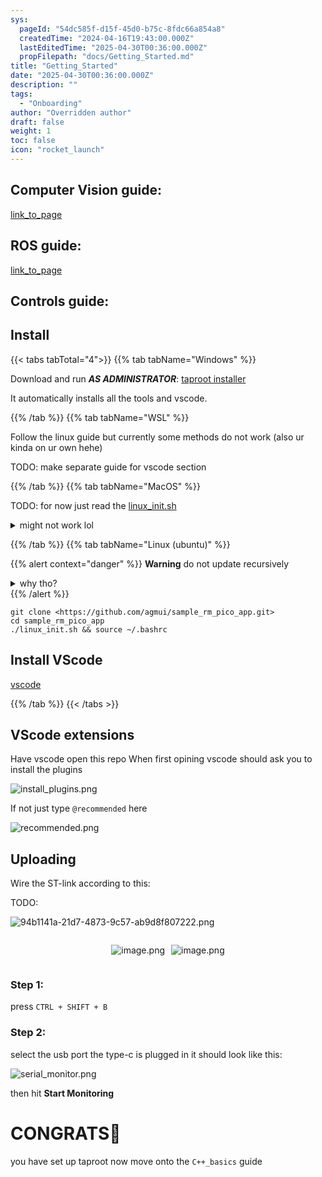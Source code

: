```yaml
---
sys:
  pageId: "54dc585f-d15f-45d0-b75c-8fdc66a854a8"
  createdTime: "2024-04-16T19:43:00.000Z"
  lastEditedTime: "2025-04-30T00:36:00.000Z"
  propFilepath: "docs/Getting_Started.md"
title: "Getting_Started"
date: "2025-04-30T00:36:00.000Z"
description: ""
tags:
  - "Onboarding"
author: "Overridden author"
draft: false
weight: 1
toc: false
icon: "rocket_launch"
---
```


## Computer Vision guide:

[link_to_page](86d45bc0-388b-4d26-8848-44f255f73d0e)

## ROS guide:

[link_to_page](3c76c1de-ec8f-46d6-8b0a-294005edc2d5)

## Controls guide:

## Install

{{< tabs tabTotal="4">}}
{{% tab tabName="Windows" %}}

Download and run _**AS ADMINISTRATOR**_: [taproot installer](https://github.com/Thornbots/TeachingFreshies/releases/tag/1.0)

It automatically installs all the tools and vscode.

{{% /tab %}}
{{% tab tabName="WSL" %}}

Follow the linux guide but currently some methods do not work (also ur kinda on ur own hehe)

TODO: make separate guide for vscode section

{{% /tab %}}
{{% tab tabName="MacOS" %}}

TODO: for now just read the [linux_init.sh](https://github.com/agmui/sample_rm_pico_app/blob/main/linux_init.sh)

<details>
<summary>might not work lol</summary>

`brew install libusb pkg-config`

Next install: [vscode](https://code.visualstudio.com/Download)

</details>

{{% /tab %}}
{{% tab tabName="Linux (ubuntu)" %}}

{{% alert context="danger" %}}
**Warning** do not update recursively
<details>
<summary>why tho?</summary>
There are some submodules that may go on for a while (like tinyusb) and I highly
recommend you don't need to get them.
If you want to see what submodules I update just look in `linux_init.sh`
</details>
{{% /alert %}}

```shell
git clone <https://github.com/agmui/sample_rm_pico_app.git>
cd sample_rm_pico_app
./linux_init.sh && source ~/.bashrc
```

## Install VScode

[vscode](https://code.visualstudio.com/Download)

{{% /tab %}}
{{< /tabs >}}

## VScode extensions

Have vscode open this repo
When first opining vscode should ask you to install the plugins

![install_plugins.png](https://prod-files-secure.s3.us-west-2.amazonaws.com/d518164a-d88e-44d1-a4ee-3adb3bd8bce0/89bd30f0-1825-4e77-867b-0a41ce370880/install_plugins.png?X-Amz-Algorithm=AWS4-HMAC-SHA256&X-Amz-Content-Sha256=UNSIGNED-PAYLOAD&X-Amz-Credential=ASIAZI2LB4665URDIQLX%2F20250606%2Fus-west-2%2Fs3%2Faws4_request&X-Amz-Date=20250606T210731Z&X-Amz-Expires=3600&X-Amz-Security-Token=IQoJb3JpZ2luX2VjEIz%2F%2F%2F%2F%2F%2F%2F%2F%2F%2FwEaCXVzLXdlc3QtMiJGMEQCIGPS7d%2FDFa2Gq%2BCNFC898Xtz%2BnWiI8zUoONKkTHKFn1TAiARt%2FjLkbEL4pcHP2PdqGE7HVn8ZRS9Z7WSPi5gvv6r%2BCr%2FAwhlEAAaDDYzNzQyMzE4MzgwNSIMUMrjL1CLnFXcF%2BvrKtwDQiQF%2FYCqaQ56VbkEOoyn0ZihxVlRX5C2Gt1Jgw1q3QDhHPjLoLEGxoUyS0KJJNb9fz3RG3UgWhiVR%2BU3yZ4mClYZgNRtUXVPwl5CSzqHDwcbVS5KgJBRt3dJmDxaDbjoaRo1rm9TAXUxvsWkwXG91RCm%2Fuwc%2Bp4gPb6ynxn0pBSjIABkiH2j2bxH8EPGk287bm%2FAIEMpBerNNDcXk8BOhgPL0nx0QeeGp2GmPSVljpKoxe6NWcjWdAgrbMH68rtu4o9n0Y0g4jEvdGnJ3eF25quK6Q3kCQY%2FPmcyf8MATas%2FEKH8LS89bLjx%2FTsHqQcVKbvLuOfd3lubcubDfZWVTN20jXWbktORYJLzmBAu%2BQYqpkw8cLJAiexMvt0j6Ic%2FnvX%2F8gKHBz24ShYz26T9pk%2BIqM3%2BuMdbSPjd6frDimwK%2Fhxi8djcRqDDHdrDyiap7CB%2BxzgRfOT5Rrj2ZRWnr4kpxaoVUnJ8yyWLPhM1r1rvztuWXpnxb21oUpE5dUnNiud7ihRsVY5ZSFg05%2FA%2FBH79GE3KrfYSID%2Fx5FPPbudDAdaakw23E51tvbHzv2uC299wUQVRdj1PdqO1mfK1ExGMp%2BtLlD12vVdj8la9uYWcu1PF4ziJ286uc4cw9ZGNwgY6pgF1z6qWyY9qm59jHIOYPFE202h0HLU8SmHsJo6RKlfdScPd%2BmPr8mqZ6UCh1bDI3cOkwZKGp6y6ogvtQQUF0EmBLl81FAPVTogBaExbk%2FKQQ5J5vQXFDpLnoyDvmbvShimanLCWXjzTX%2FAXCgbcawF%2B01M65o3dHzzNqisLaZVdkPwdY4CX4C%2B5E2rl%2BcmouZk7EuKwDiexUwAb%2FpppJb8kglsMQN77&X-Amz-Signature=60219d09964facdde7e236f02ee3a0284f47e265eab47f4e7f03d0f1a4c34459&X-Amz-SignedHeaders=host&x-id=GetObject)

If not just type `@recommended` here  

![recommended.png](https://prod-files-secure.s3.us-west-2.amazonaws.com/d518164a-d88e-44d1-a4ee-3adb3bd8bce0/61e661e9-5d85-4dfc-be0d-8d2097a5e793/recommended.png?X-Amz-Algorithm=AWS4-HMAC-SHA256&X-Amz-Content-Sha256=UNSIGNED-PAYLOAD&X-Amz-Credential=ASIAZI2LB4665URDIQLX%2F20250606%2Fus-west-2%2Fs3%2Faws4_request&X-Amz-Date=20250606T210731Z&X-Amz-Expires=3600&X-Amz-Security-Token=IQoJb3JpZ2luX2VjEIz%2F%2F%2F%2F%2F%2F%2F%2F%2F%2FwEaCXVzLXdlc3QtMiJGMEQCIGPS7d%2FDFa2Gq%2BCNFC898Xtz%2BnWiI8zUoONKkTHKFn1TAiARt%2FjLkbEL4pcHP2PdqGE7HVn8ZRS9Z7WSPi5gvv6r%2BCr%2FAwhlEAAaDDYzNzQyMzE4MzgwNSIMUMrjL1CLnFXcF%2BvrKtwDQiQF%2FYCqaQ56VbkEOoyn0ZihxVlRX5C2Gt1Jgw1q3QDhHPjLoLEGxoUyS0KJJNb9fz3RG3UgWhiVR%2BU3yZ4mClYZgNRtUXVPwl5CSzqHDwcbVS5KgJBRt3dJmDxaDbjoaRo1rm9TAXUxvsWkwXG91RCm%2Fuwc%2Bp4gPb6ynxn0pBSjIABkiH2j2bxH8EPGk287bm%2FAIEMpBerNNDcXk8BOhgPL0nx0QeeGp2GmPSVljpKoxe6NWcjWdAgrbMH68rtu4o9n0Y0g4jEvdGnJ3eF25quK6Q3kCQY%2FPmcyf8MATas%2FEKH8LS89bLjx%2FTsHqQcVKbvLuOfd3lubcubDfZWVTN20jXWbktORYJLzmBAu%2BQYqpkw8cLJAiexMvt0j6Ic%2FnvX%2F8gKHBz24ShYz26T9pk%2BIqM3%2BuMdbSPjd6frDimwK%2Fhxi8djcRqDDHdrDyiap7CB%2BxzgRfOT5Rrj2ZRWnr4kpxaoVUnJ8yyWLPhM1r1rvztuWXpnxb21oUpE5dUnNiud7ihRsVY5ZSFg05%2FA%2FBH79GE3KrfYSID%2Fx5FPPbudDAdaakw23E51tvbHzv2uC299wUQVRdj1PdqO1mfK1ExGMp%2BtLlD12vVdj8la9uYWcu1PF4ziJ286uc4cw9ZGNwgY6pgF1z6qWyY9qm59jHIOYPFE202h0HLU8SmHsJo6RKlfdScPd%2BmPr8mqZ6UCh1bDI3cOkwZKGp6y6ogvtQQUF0EmBLl81FAPVTogBaExbk%2FKQQ5J5vQXFDpLnoyDvmbvShimanLCWXjzTX%2FAXCgbcawF%2B01M65o3dHzzNqisLaZVdkPwdY4CX4C%2B5E2rl%2BcmouZk7EuKwDiexUwAb%2FpppJb8kglsMQN77&X-Amz-Signature=00deb17339fdd20e7db4b3272e5a435635d715ecbb51071ee80bb9f6db8ccbd4&X-Amz-SignedHeaders=host&x-id=GetObject)

## Uploading

Wire the ST-link according to this:

TODO:

![94b1141a-21d7-4873-9c57-ab9d8f807222.png](https://prod-files-secure.s3.us-west-2.amazonaws.com/d518164a-d88e-44d1-a4ee-3adb3bd8bce0/e5fad17d-ab82-4300-9f4c-505ab4b1202c/94b1141a-21d7-4873-9c57-ab9d8f807222.png?X-Amz-Algorithm=AWS4-HMAC-SHA256&X-Amz-Content-Sha256=UNSIGNED-PAYLOAD&X-Amz-Credential=ASIAZI2LB4665URDIQLX%2F20250606%2Fus-west-2%2Fs3%2Faws4_request&X-Amz-Date=20250606T210731Z&X-Amz-Expires=3600&X-Amz-Security-Token=IQoJb3JpZ2luX2VjEIz%2F%2F%2F%2F%2F%2F%2F%2F%2F%2FwEaCXVzLXdlc3QtMiJGMEQCIGPS7d%2FDFa2Gq%2BCNFC898Xtz%2BnWiI8zUoONKkTHKFn1TAiARt%2FjLkbEL4pcHP2PdqGE7HVn8ZRS9Z7WSPi5gvv6r%2BCr%2FAwhlEAAaDDYzNzQyMzE4MzgwNSIMUMrjL1CLnFXcF%2BvrKtwDQiQF%2FYCqaQ56VbkEOoyn0ZihxVlRX5C2Gt1Jgw1q3QDhHPjLoLEGxoUyS0KJJNb9fz3RG3UgWhiVR%2BU3yZ4mClYZgNRtUXVPwl5CSzqHDwcbVS5KgJBRt3dJmDxaDbjoaRo1rm9TAXUxvsWkwXG91RCm%2Fuwc%2Bp4gPb6ynxn0pBSjIABkiH2j2bxH8EPGk287bm%2FAIEMpBerNNDcXk8BOhgPL0nx0QeeGp2GmPSVljpKoxe6NWcjWdAgrbMH68rtu4o9n0Y0g4jEvdGnJ3eF25quK6Q3kCQY%2FPmcyf8MATas%2FEKH8LS89bLjx%2FTsHqQcVKbvLuOfd3lubcubDfZWVTN20jXWbktORYJLzmBAu%2BQYqpkw8cLJAiexMvt0j6Ic%2FnvX%2F8gKHBz24ShYz26T9pk%2BIqM3%2BuMdbSPjd6frDimwK%2Fhxi8djcRqDDHdrDyiap7CB%2BxzgRfOT5Rrj2ZRWnr4kpxaoVUnJ8yyWLPhM1r1rvztuWXpnxb21oUpE5dUnNiud7ihRsVY5ZSFg05%2FA%2FBH79GE3KrfYSID%2Fx5FPPbudDAdaakw23E51tvbHzv2uC299wUQVRdj1PdqO1mfK1ExGMp%2BtLlD12vVdj8la9uYWcu1PF4ziJ286uc4cw9ZGNwgY6pgF1z6qWyY9qm59jHIOYPFE202h0HLU8SmHsJo6RKlfdScPd%2BmPr8mqZ6UCh1bDI3cOkwZKGp6y6ogvtQQUF0EmBLl81FAPVTogBaExbk%2FKQQ5J5vQXFDpLnoyDvmbvShimanLCWXjzTX%2FAXCgbcawF%2B01M65o3dHzzNqisLaZVdkPwdY4CX4C%2B5E2rl%2BcmouZk7EuKwDiexUwAb%2FpppJb8kglsMQN77&X-Amz-Signature=745c898b7fb1114c06c87d00f39231e88b951219e91a579151acc0a5b63e16bf&X-Amz-SignedHeaders=host&x-id=GetObject)

<div style="display: flex;flex-direction: row; column-gap:10px; max-width: 630px;justify-content: center;">
<div>

![image.png](https://prod-files-secure.s3.us-west-2.amazonaws.com/d518164a-d88e-44d1-a4ee-3adb3bd8bce0/210ecb78-1116-4d7b-b9b7-2292f66fa2c2/image.png?X-Amz-Algorithm=AWS4-HMAC-SHA256&X-Amz-Content-Sha256=UNSIGNED-PAYLOAD&X-Amz-Credential=ASIAZI2LB466S6PRIETP%2F20250606%2Fus-west-2%2Fs3%2Faws4_request&X-Amz-Date=20250606T210736Z&X-Amz-Expires=3600&X-Amz-Security-Token=IQoJb3JpZ2luX2VjEIz%2F%2F%2F%2F%2F%2F%2F%2F%2F%2FwEaCXVzLXdlc3QtMiJGMEQCICixfMqN7XkqNuACXmaje%2Fom0D0ivsR1dphUMmfTjqLhAiBzn61YAh8keIMQt1w8IiL%2Bb%2BaQmoGqzV6SPWR4vIYlryr%2FAwhlEAAaDDYzNzQyMzE4MzgwNSIMBG4LEMk1y0HWvCWeKtwD7N32G3tXMqxa4j504dbhOkpHnpnvPEd3IK7jkWl%2BN2eC4yaI1Nahhl%2FethrNH5wjHy0ej27WvL8PuM7%2FC4iw%2BR2NP3Dc06OfMj1U6X3MILphqR3QTxcLzGZvk0UlaqoMnZPnlXnCzf9kikBMzKpbWu9j9wxcZDIUPSenlpjTDv2a3CUriB7abhaGM4jD4Brfa5VEA4VRdvnYGUoqLq7DqV3gjt0WPrwyewo0R31YMEjvCfQ8IzTfYI5O%2FPjXaNVF4zUr9kir2i43%2B4DZn1EiIBqufvuaMCdwOlEGM%2FUB7dT%2FWNQfyWnpeVes4gyM9P4FcXW8O3LxDP1%2F9VizyMCdtvEonZkyzVjb8b1j4tHlsEiuwjtWlZPvqsJNkyepBDfwix3f3ykFzGKB2PRcz3f23RjTgxeMhCXY5KSER9rGsoRIkiTojy8ZULJztWmcFd%2BJYFsmqvtVr72ACuuHxNEUkFsAz4LFtza7Wa6degEnSVaHb23LYOr6itJnYzw5LNTM8L%2Fu47WIJi3YOtwXx3l3xYDo%2BVyA8USfjKqwP3NJ6Lvz%2F3DW9A4cIU8G6PBZHhHVvwuFiE%2Bd90FsFuZKjcPt94YimNXpircUmCwxqQphHzFQdDLJ5KdDppdc82IwyJGNwgY6pgEUubLBVgFTxiJVCrP%2F%2F%2FzzW26M6fsOrUMvpFvsvJQbQFMo%2Bmh%2BONsCRo2jcnpjk55qNLzujiMiaZ3BiUHEMvPqxy5X1NDZvOq10jwdTy%2FykLTiXWxClfz0SY%2F%2BQeutvQegGR3szxy6aFIkAgr9pnAEfUzydk8b51XAf2VUi1FIh6KQZxgsjxz62o9BDprNhN3f30cmRRxZurcnsPzVkVaRtC2qFFXs&X-Amz-Signature=58b915ce0093330bd458db7fb13a1968ceb25561e9f364dce665a3697c489983&X-Amz-SignedHeaders=host&x-id=GetObject)

</div>
<div>

![image.png](https://prod-files-secure.s3.us-west-2.amazonaws.com/d518164a-d88e-44d1-a4ee-3adb3bd8bce0/33a0fd0f-8ca6-4a86-8e09-26e95ded1fff/image.png?X-Amz-Algorithm=AWS4-HMAC-SHA256&X-Amz-Content-Sha256=UNSIGNED-PAYLOAD&X-Amz-Credential=ASIAZI2LB466WYWVJS7C%2F20250606%2Fus-west-2%2Fs3%2Faws4_request&X-Amz-Date=20250606T210739Z&X-Amz-Expires=3600&X-Amz-Security-Token=IQoJb3JpZ2luX2VjEIz%2F%2F%2F%2F%2F%2F%2F%2F%2F%2FwEaCXVzLXdlc3QtMiJHMEUCIQD3xpIXYb%2BlUz2SHFvKe6tsgwSnqCsgJRmThXGoReVvTAIgL%2FxnvNYqzSeDXRuKWWVDswRWB8ENcemziG2YrntfvOwq%2FwMIZRAAGgw2Mzc0MjMxODM4MDUiDBac5TPXtI1%2F8gwzhircA4bTN8GbphYOl22wRl11wdc4K0tFnRc1Itss5v8K2HAzhEQn3rVFLti4vQ1aUABXjpA3NyBTZp8vEnu9%2F2lSEhlwwjyP1h5IfJpmqbPDLzR5u%2BZrOYRGDsUPppMuHQfcSq8ORozfmc43Ydt7MzVU5oJVl3uYbb8Gswp5gUBbaNpv90QzLaUFKsmQGI5mESbii5%2Fo8d8BRPC374EeDeCJBqrhz2CFgLimFezKDAv2Ndf84oFqx6yG9waptFCBDly8FSssbVcUnay5ko5HhP1Pc8go63adtilBmflk9IKJShdAcgVUU9MDtnOORaeSu6G0DiRXCzccq5MXs7%2BzGhsmngmeeWEosmraM4nG9aHdNjZjcw%2BhGkuinmaSgkztSAYzCfudVat7TgTPPZVFATxNDzZ%2BK3G8taqtPi4QB47X5ysKXYAobdpWxfWIHqqeuWuNGoBN4IX88so2HJJGZEVSK9mZCt7y3%2FVQUGtebgE%2Fs4SdBGj9hm6LpeAIHVi4Ncycj%2F6Jp0jhD2y5eSja0OUBUycnAhoTDSKyCMeirZ5bXURH14ry7JXhcxrjgFCc1JcXXA15opLEmkd09FBGd0JlWQu7HipB29MYg8Nedij4rCE2LC7Y0wRiKGN4eWKHMKiRjcIGOqUBW9vP%2FW2duN%2FbRM5kYqJUWRY%2FS31XTEJeN2JyqTMLM4JNA%2Fkeq%2Bk1KVPmT1uw%2FW%2FXju1KwiDQTe%2FlA%2F6On8vafLwbkI4PrpJB97MjvANojhO1BB92Xljd77Vm8GEK1p9f%2BHSxyMbKKHC0ywoz1oTy0zAHU81xlRF488pf4iu2eVjCTPjGHcKnCN%2B3rXs5S9OUQMs5yQnYD4CBUc8XrscSuN5Xxu8n&X-Amz-Signature=c2f9f2b916fa3e61c3fe813d8df4ac3b31744456b9e6e90bb32ba49b327d0585&X-Amz-SignedHeaders=host&x-id=GetObject)

</div>
</div>

### Step 1:

press `CTRL + SHIFT + B`

### Step 2:

select the usb port the type-c is plugged in it should look like this:

![serial_monitor.png](https://prod-files-secure.s3.us-west-2.amazonaws.com/d518164a-d88e-44d1-a4ee-3adb3bd8bce0/f03f4774-05d4-4393-b6a0-d5efb6d315ab/serial_monitor.png?X-Amz-Algorithm=AWS4-HMAC-SHA256&X-Amz-Content-Sha256=UNSIGNED-PAYLOAD&X-Amz-Credential=ASIAZI2LB4665URDIQLX%2F20250606%2Fus-west-2%2Fs3%2Faws4_request&X-Amz-Date=20250606T210731Z&X-Amz-Expires=3600&X-Amz-Security-Token=IQoJb3JpZ2luX2VjEIz%2F%2F%2F%2F%2F%2F%2F%2F%2F%2FwEaCXVzLXdlc3QtMiJGMEQCIGPS7d%2FDFa2Gq%2BCNFC898Xtz%2BnWiI8zUoONKkTHKFn1TAiARt%2FjLkbEL4pcHP2PdqGE7HVn8ZRS9Z7WSPi5gvv6r%2BCr%2FAwhlEAAaDDYzNzQyMzE4MzgwNSIMUMrjL1CLnFXcF%2BvrKtwDQiQF%2FYCqaQ56VbkEOoyn0ZihxVlRX5C2Gt1Jgw1q3QDhHPjLoLEGxoUyS0KJJNb9fz3RG3UgWhiVR%2BU3yZ4mClYZgNRtUXVPwl5CSzqHDwcbVS5KgJBRt3dJmDxaDbjoaRo1rm9TAXUxvsWkwXG91RCm%2Fuwc%2Bp4gPb6ynxn0pBSjIABkiH2j2bxH8EPGk287bm%2FAIEMpBerNNDcXk8BOhgPL0nx0QeeGp2GmPSVljpKoxe6NWcjWdAgrbMH68rtu4o9n0Y0g4jEvdGnJ3eF25quK6Q3kCQY%2FPmcyf8MATas%2FEKH8LS89bLjx%2FTsHqQcVKbvLuOfd3lubcubDfZWVTN20jXWbktORYJLzmBAu%2BQYqpkw8cLJAiexMvt0j6Ic%2FnvX%2F8gKHBz24ShYz26T9pk%2BIqM3%2BuMdbSPjd6frDimwK%2Fhxi8djcRqDDHdrDyiap7CB%2BxzgRfOT5Rrj2ZRWnr4kpxaoVUnJ8yyWLPhM1r1rvztuWXpnxb21oUpE5dUnNiud7ihRsVY5ZSFg05%2FA%2FBH79GE3KrfYSID%2Fx5FPPbudDAdaakw23E51tvbHzv2uC299wUQVRdj1PdqO1mfK1ExGMp%2BtLlD12vVdj8la9uYWcu1PF4ziJ286uc4cw9ZGNwgY6pgF1z6qWyY9qm59jHIOYPFE202h0HLU8SmHsJo6RKlfdScPd%2BmPr8mqZ6UCh1bDI3cOkwZKGp6y6ogvtQQUF0EmBLl81FAPVTogBaExbk%2FKQQ5J5vQXFDpLnoyDvmbvShimanLCWXjzTX%2FAXCgbcawF%2B01M65o3dHzzNqisLaZVdkPwdY4CX4C%2B5E2rl%2BcmouZk7EuKwDiexUwAb%2FpppJb8kglsMQN77&X-Amz-Signature=6a31e56abfee15ddd63027bd48f8e9a418dec0cecd16097ee73b76f860f2848a&X-Amz-SignedHeaders=host&x-id=GetObject)

then hit **Start Monitoring**

# CONGRATS🎉

you have set up taproot now move onto the `C++_basics` guide
